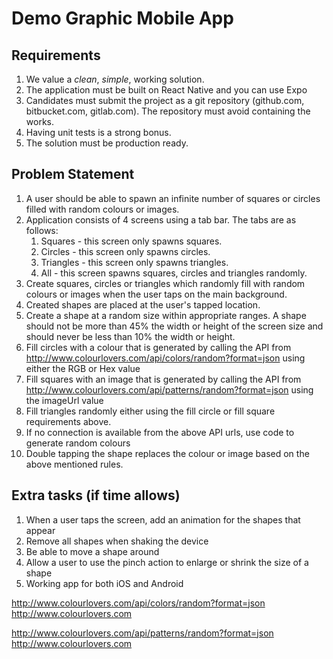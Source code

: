 # Demo Graphic Mobile App

## Requirements

1. We value a *clean*, *simple*, working solution.
2. The application must be built on React Native and you can use Expo
3. Candidates must submit the project as a git repository (github.com, bitbucket.com, gitlab.com). The repository must avoid containing the works.
4. Having unit tests is a strong bonus.
5. The solution must be production ready.

## Problem Statement

1. A user should be able to spawn an infinite number of squares or circles filled with random colours or images.
2. Application consists of 4 screens using a tab bar. The tabs are as follows:
    1. Squares - this screen only spawns squares.
    2. Circles - this screen only spawns circles.
    3. Triangles - this screen only spawns triangles.
    4. All - this screen spawns squares, circles and triangles randomly.
3. Create squares, circles or triangles which randomly fill with random colours or images when the user taps on the main background.
4. Created shapes are placed at the user's tapped location.
5. Create a shape at a random size within appropriate ranges. A shape should not be more than 45% the width or height of the screen size and should never be less than 10% the width or height.
6. Fill circles with a colour that is generated by calling the API from http://www.colourlovers.com/api/colors/random?format=json using either the RGB or Hex value
7. Fill squares with an image that is generated by calling the API from http://www.colourlovers.com/api/patterns/random?format=json using the imageUrl value
8. Fill triangles randomly either using the fill circle or fill square requirements above.
9. If no connection is available from the above API urls, use code to generate random colours
10. Double tapping the shape replaces the colour or image based on the above mentioned rules.

## Extra tasks (if time allows)

1. When a user taps the screen, add an animation for the shapes that appear
2. Remove all shapes when shaking the device
3. Be able to move a shape around
4. Allow a user to use the pinch action to enlarge or shrink the size of a shape
5. Working app for both iOS and Android


http://www.colourlovers.com/api/colors/random?format=json
http://www.colourlovers.com

http://www.colourlovers.com/api/patterns/random?format=json
http://www.colourlovers.com
